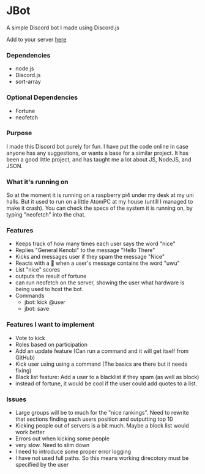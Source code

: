 # JBot
 A simple Discord bot I made using Discord.js
 
Add to your server [here](https://discord.com/oauth2/authorize?client_id=717442260131774485&scope=bot&permissions=1)

### Dependencies
- node.js
- Discord.js  
- sort-array

### Optional Dependencies
- Fortune  
- neofetch

### Purpose

I made this Discord bot purely for fun. I have put the code online in case anyone has any suggestions, or wants a base for a similar project. It has been a good little project, and has taught me a lot about JS, NodeJS, and JSON. 

### What it's running on

So at the moment it is running on a raspberry pi4 under my desk at my uni halls. But it used to run on a little AtomPC at my house (untill I managed to make it crash). You can check the specs of the system it is running on, by typing "neofetch" into the chat. 

### Features
- Keeps track of how many times each user says the word "nice"
- Replies "General Kenobi" to the message "Hello There"
- Kicks and messages user if they spam the message "Nice"
- Reacts with a 🤮 when a user's message contains the word "uwu"
- List "nice" scores
- outputs the result of fortune
- can run neofetch on the server, showing the user what hardware is being used to host the bot. 
- Commands  
  + jbot: kick @user
  + jbot: save



### Features I want to implement

- Vote to kick
- Roles based on participation
- Add an update feature (Can run a command and it will get itself from GitHub)
- Kick user using using a command (The basics are there but it needs fixing)
- Black list feature: Add a user to a blacklist if they spam (as well as block)
- instead of fortune, it would be cool if the user could add quotes to a list. 


### Issues
- Large groups will be to much for the "nice rankings". Need to rewrite that sections finding each users position and outputting top 10
- Kicking people out of servers is a bit much. Maybe a block list would work better
- Errors out when kicking some people
- very slow. Need to slim down
- I need to introduce some proper error logging 
- I have not used full paths. So this means working direcotory must be specified by the user
